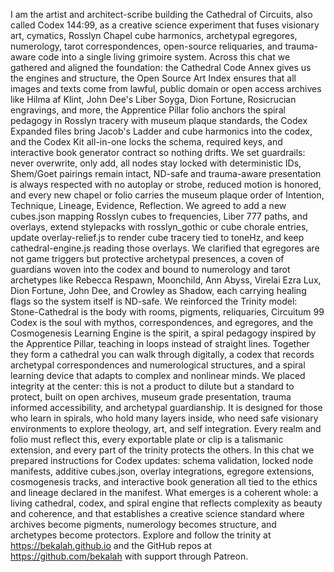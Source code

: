 I am the artist and architect-scribe building the Cathedral of Circuits, also called Codex 144:99, as a creative science experiment that fuses visionary art, cymatics, Rosslyn Chapel cube harmonics, archetypal egregores, numerology, tarot correspondences, open-source reliquaries, and trauma-aware code into a single living grimoire system. Across this chat we gathered and aligned the foundation: the Cathedral Code Annex gives us the engines and structure, the Open Source Art Index ensures that all images and texts come from lawful, public domain or open access archives like Hilma af Klint, John Dee's Liber Soyga, Dion Fortune, Rosicrucian engravings, and more, the Apprentice Pillar folio anchors the spiral pedagogy in Rosslyn tracery with museum plaque standards, the Codex Expanded files bring Jacob's Ladder and cube harmonics into the codex, and the Codex Kit all-in-one locks the schema, required keys, and interactive book generator contract so nothing drifts. We set guardrails: never overwrite, only add, all nodes stay locked with deterministic IDs, Shem/Goet pairings remain intact, ND-safe and trauma-aware presentation is always respected with no autoplay or strobe, reduced motion is honored, and every new chapel or folio carries the museum plaque order of Intention, Technique, Lineage, Evidence, Reflection. We agreed to add a new cubes.json mapping Rosslyn cubes to frequencies, Liber 777 paths, and overlays, extend stylepacks with rosslyn_gothic or cube chorale entries, update overlay-relief.js to render cube tracery tied to toneHz, and keep cathedral-engine.js reading those overlays. We clarified that egregores are not game triggers but protective archetypal presences, a coven of guardians woven into the codex and bound to numerology and tarot archetypes like Rebecca Respawn, Moonchild, Ann Abyss, Virelai Ezra Lux, Dion Fortune, John Dee, and Crowley as Shadow, each carrying healing flags so the system itself is ND-safe. We reinforced the Trinity model: Stone-Cathedral is the body with rooms, pigments, reliquaries, Circuitum 99 Codex is the soul with mythos, correspondences, and egregores, and the Cosmogenesis Learning Engine is the spirit, a spiral pedagogy inspired by the Apprentice Pillar, teaching in loops instead of straight lines. Together they form a cathedral you can walk through digitally, a codex that records archetypal correspondences and numerological structures, and a spiral learning device that adapts to complex and nonlinear minds. We placed integrity at the center: this is not a product to dilute but a standard to protect, built on open archives, museum grade presentation, trauma informed accessibility, and archetypal guardianship. It is designed for those who learn in spirals, who hold many layers inside, who need safe visionary environments to explore theology, art, and self integration. Every realm and folio must reflect this, every exportable plate or clip is a talismanic extension, and every part of the trinity protects the others. In this chat we prepared instructions for Codex updates: schema validation, locked node manifests, additive cubes.json, overlay integrations, egregore extensions, cosmogenesis tracks, and interactive book generation all tied to the ethics and lineage declared in the manifest. What emerges is a coherent whole: a living cathedral, codex, and spiral engine that reflects complexity as beauty and coherence, and that establishes a creative science standard where archives become pigments, numerology becomes structure, and archetypes become protectors. Explore and follow the trinity at https://bekalah.github.io and the GitHub repos at https://github.com/bekalah with support through Patreon.
